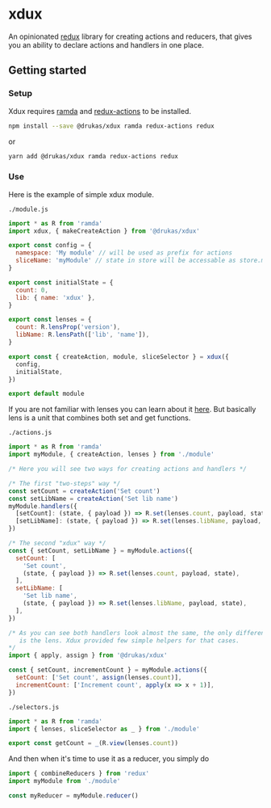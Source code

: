 # xdux

An opinionated [redux](https://redux.js.org/) library for creating actions and reducers, that gives you an ability to declare actions and handlers in one place.

## Getting started

### Setup

Xdux requires [ramda](https://github.com/ramda/ramda) and [redux-actions](https://github.com/redux-utilities/redux-actions) to be installed.

```bash
npm install --save @drukas/xdux ramda redux-actions redux
```

or

```bash
yarn add @drukas/xdux ramda redux-actions redux
```

### Use

Here is the example of simple xdux module.

`./module.js`

```js
import * as R from 'ramda'
import xdux, { makeCreateAction } from '@drukas/xdux'

export const config = {
  namespace: 'My module' // will be used as prefix for actions
  sliceName: 'myModule' // state in store will be accessable as store.myModule
}

export const initialState = {
  count: 0,
  lib: { name: 'xdux' },
}

export const lenses = {
  count: R.lensProp('version'),
  libName: R.lensPath(['lib', 'name']),
}

export const { createAction, module, sliceSelector } = xdux({
  config,
  initialState,
})

export default module
```

If you are not familiar with lenses you can learn about it [here](http://randycoulman.com/blog/2016/07/12/thinking-in-ramda-lenses/).
But basically lens is a unit that combines both set and get functions.

`./actions.js`

```js
import * as R from 'ramda'
import myModule, { createAction, lenses } from './module'

/* Here you will see two ways for creating actions and handlers */

/* The first "two-steps" way */
const setCount = createAction('Set count')
const setLibName = createAction('Set lib name')
myModule.handlers({
  [setCount]: (state, { payload }) => R.set(lenses.count, payload, state),
  [setLibName]: (state, { payload }) => R.set(lenses.libName, payload, state),
})

/* The second "xdux" way */
const { setCount, setLibName } = myModule.actions({
  setCount: [
    'Set count',
    (state, { payload }) => R.set(lenses.count, payload, state),
  ],
  setLibName: [
    'Set lib name',
    (state, { payload }) => R.set(lenses.libName, payload, state),
  ],
})

/* As you can see both handlers look almost the same, the only difference
   is the lens. Xdux provided few simple helpers for that cases.
*/
import { apply, assign } from '@drukas/xdux'

const { setCount, incrementCount } = myModule.actions({
  setCount: ['Set count', assign(lenses.count)],
  incrementCount: ['Increment count', apply(x => x + 1)],
})
```

`./selectors.js`

```js
import * as R from 'ramda'
import { lenses, sliceSelector as _ } from './module'

export const getCount = _(R.view(lenses.count))
```

And then when it's time to use it as a reducer, you simply do

```js
import { combineReducers } from 'redux'
import myModule from './module'

const myReducer = myModule.reducer()
```
